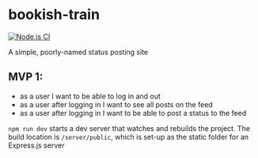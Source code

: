 # bookish-train
[![Node.js CI](https://github.com/sirchras/bookish-train/actions/workflows/node.js.yml/badge.svg)](https://github.com/sirchras/bookish-train/actions/workflows/node.js.yml)

A simple, poorly-named status posting site

## MVP 1:
- as a user I want to be able to log in and out
- as a user after logging in I want to see all posts on the feed
- as a user after logging in I want to be able to post a status to the feed


`npm run dev` starts a dev server that watches and rebuilds the project. The build location is `/server/public`, which is set-up as the static folder for an Express.js server
